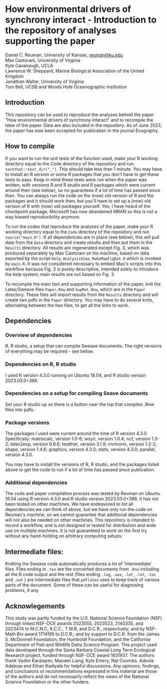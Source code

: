 # How environmental drivers of synchrony interact - Introduction to the repository of analyses supporting the paper

Daniel C. Reuman, University of Kansas, reuman@ku.edu  
Max Castorani, University of Virginia  
Kyle Cavanaugh, UCLA  
Lawrence W. Sheppard, Marine Biological Association of the United Kingdom  
Jonathan Walter, University of Virginia  
Tom Bell, UCSB and Woods Hole Oceanographic Institution  

## Introduction

This repository can be used to reproduce the analyses behind the paper "How environmental drivers of synchrony interact" and to recompile the latex of the paper. Data are also included in the repository. As of June 2023, the paper has now been accepted for publication
in the journal Ecography. 

## How to compile

If you want to run the unit tests of the function used, make your R working directory equal to the Code directory of the repository and run `testthat::test_dir(".")`. This should take less than 1 minute. You may have to install an R version or some R packages
that you don't have to get these tests to pass. Keep in mind these tests were run when the paper was written, with versions 
R and R studio and R packages which were current around then (see below), so no guarantees if a lot of time has passed since then.
You can always run the code on the (now) old version of R and the packages and it should work then, but you'll have to set
up a (now) old version of R with (now) old packages yourself. Yes, I have heard of the checkpoint package, Microsoft has now
abandoned MRAN so this is not a way toward reproducibility anymore.

To run the codes that reproduce the analyses of the paper, make your R working directory equal to the `Code` directory of 
the repository 
and run `source("main.R")`. If all dependencies are in place (see below), this will pull data from the `Data` directory and create 
results and then put them in the `Results` directory. All results are regenerated except Fig. 3, which was produced separately by Max 
Castorani on his machine, based on data exported by the script `Kelp_AnalysisStep_MakeMapFigDat.R` which is invoked by `main.R`. It was 
not considered necessary to embed Max's scripts into this workflow because Fig. 3 is purely descriptive, intended solely to introduce 
the 
kelp system; main results are not based on Fig. 3. 
 
To recompile the main text and supporting information of the paper, knit the Latex/Sweave files `Paper.Rnw` and `SupMat.Rnw`, which are 
in the `Paper` directory. These files will import results from the `Results` directory and will create two pdfs in the `Paper` 
directory. 
You may have to do several knits, alternating between the two files, to get all the links to work. 

## Dependencies

### Overview of dependencies

R, R studio, a setup that can compile Sweave documents. The right versions of everything may be required - see below.

### Dependencies on R, R studio

I used R version 4.3.0 running on Ubuntu 18.04, and R studio version 2023.03.0+386. 

### Dependencies on a setup for compiling Seave documents

Set your R studio up so there is a button near the top that compiles .Rnw files into pdfs.

### Package versions

The packages I used were current around the time of R version 4.3.0. Specifically:
matrixcalc, version 1.0-6;
wsyn, version 1.0.4;
ncf, version 1.3-2;
latex2exp, version 0.9.6; 
testthat, version 3.1.9;
mvtnorm, version 1.2-2;
shape, version 1.4.6;
graphics, version 4.3.0;
stats, version 4.3.0;
parallel, version 4.3.0.

You may have to install the versions of R, R studio, and the packages listed above to get the code to
run if a lot of time has passed since publication. 

### Additional dependencies

The code and paper compilation process was tested by Reuman on Ubuntu 18.04 using R version 4.3.0 and R studio version 2023.03.0+386. 
It has not been tested on other machines. We have endeavored to list all dependencies we can think of above, but we have 
only run the code on Reuman's machine, so we cannot guarantee that additional dependencies will not also be needed on other 
machines. This repository is intended to record a workflow, and is not designed or tested for distribution and wide use on 
multiple machines. It is not guaranteed to work on the first try without any hand-holding on arbitrary computing setups.

## Intermediate files:

Knitting the Sweave code automatically produces a lot of 'intermediate' files. Files ending in `.tex` are the converted documents 
from `.Rnw` including all the R code output and the rest (files ending `.log`, `.aux`, `.lof`, `.lot`, `.toc`  and `.out` ) 
are intermediate files that `pdflatex` uses to keep track of various parts of the document. Some of these can be useful for 
diagnosing problems, if any. 

## Acknowlegements

This study was partly funded by the U.S. National Science Foundation (NSF) through linked NSF-OCE awards 
2023555, 2023523, 2140335, and 2023474 to M.C.N.C, K.C.C., T.W.B, and D.C.R., respectively; and by NSF-Math Bio award 
1714195 to D.C.R.; and by support to D.C.R. from the James S. McDonnell Foundation, the Humboldt Foundation, 
and the California Department of Fish and Wildlife Delta Science Program. This project used data developed 
through the Santa Barbara Coastal Long Term Ecological Research project, funded through NSF-OCE award 1831937. 
The authors thank Vadim Karatayev, Maowei Liang, Kyle Emery, Nat Coombs, Adeola Adeboje and Ethan Kadiyala for 
helpful discussions. Any opinions, findings, and conclusions or recommendations expressed in this material are those of 
the authors and do not necessarily reflect the views of the National Science Foundation or the other funders. 












